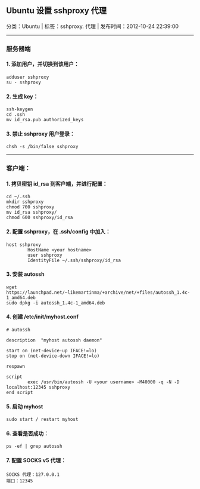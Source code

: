 ## Ubuntu 设置 sshproxy 代理

分类：Ubuntu | 标签：sshproxy. 代理 | 发布时间：2012-10-24 22:39:00

___

### 服务器端

#### 1. 添加用户，并切换到该用户：

    adduser sshproxy
    su - sshproxy

#### 2. 生成 key：

    ssh-keygen
    cd .ssh
    mv id_rsa.pub authorized_keys

#### 3. 禁止 sshproxy 用户登录：

    chsh -s /bin/false sshproxy

___

### 客户端：

#### 1. 拷贝密钥 id_rsa 到客户端，并进行配置：

    cd ~/.ssh
    mkdir sshproxy
    chmod 700 sshproxy
    mv id_rsa sshproxy/
    chmod 600 sshproxy/id_rsa

#### 2. 配置 sshproxy，在 .ssh/config 中加入：

    host sshproxy
            HostName <your hostname> 
            user sshproxy 
            IdentityFile ~/.ssh/sshproxy/id_rsa

#### 3. 安装 autossh

    wget https://launchpad.net/~likemartinma/+archive/net/+files/autossh_1.4c-1_amd64.deb
    sudo dpkg -i autossh_1.4c-1_amd64.deb

#### 4. 创建 /etc/init/myhost.conf

    # autossh 
    
    description  "myhost autossh daemon" 
    
    start on (net-device-up IFACE!=lo) 
    stop on (net-device-down IFACE!=lo) 
    
    respawn 
    
    script 
            exec /usr/bin/autossh -U <your username> -M40000 -q -N -D localhost:12345 sshproxy
    end script

#### 5. 启动 myhost

    sudo start / restart myhost

#### 6. 查看是否成功：

    ps -ef | grep autossh

#### 7. 配置 SOCKS v5 代理：

    SOCKS 代理：127.0.0.1
    端口：12345